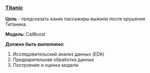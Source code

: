 ### [Titanic](https://www.kaggle.com/competitions/titanic)

__Цель__ - предсказать какие пассажиры выжили после крушения Титаника.

__Модель:__ CatBoost

__Должно быть выполнено:__
1) Исследовательский анализ данных (EDA)
2) Предварительная обработка данных
3) Построение и оценка модели